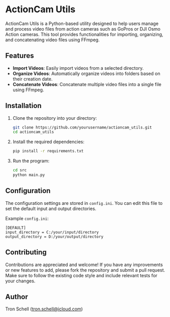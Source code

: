 # ActionCam Utils

ActionCam Utils is a Python-based utility designed to help users manage and process video files from action cameras such as GoPros or DJI Osmo Action cameras. This tool provides functionalities for importing, organizing, and concatenating video files using FFmpeg.

## Features

- **Import Videos**: Easily import videos from a selected directory.
- **Organize Videos**: Automatically organize videos into folders based on their creation date.
- **Concatenate Videos**: Concatenate multiple video files into a single file using FFmpeg.

## Installation

1. Clone the repository into your directory:
    ```sh
    git clone https://github.com/yourusername/actioncam_utils.git
    cd actioncam_utils
    ```

2. Install the required dependencies:
    ```sh
    pip install -r requirements.txt
    ```

2. Run the program:
    ```sh
    cd src
    python main.py
    ```

## Configuration

The configuration settings are stored in `config.ini`. You can edit this file to set the default input and output directories.

Example `config.ini`:
```
[DEFAULT]
input_directory = C:/your/input/directory
output_directory = D:/your/output/directory

```

## Contributing

Contributions are appreciated and welcome! If you have any improvements or new features to add, please fork the repository and submit a pull request. Make sure to follow the existing code style and include relevant tests for your changes.

## Author
Tron Schell (tron.schell@icloud.com)
